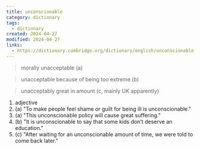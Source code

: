 ```yaml
---
title: unconscionable
category: dictionary
tags:
  - dictionary
created: 2024-04-27
modified: 2024-04-27
links:
  - https://dictionary.cambridge.org/dictionary/english/unconscionable
---
```


>morally unacceptable (a)

>unacceptable because of being too extreme (b)

>unacceptably great in amount (c, mainly UK apparently)

1. adjective
2. (a) "To make people feel shame or guilt for being ill is unconscionable."
3. (a) "This unconscionable policy will cause great suffering."
4. (b) "It is unconscionable to say that some kids don’t deserve an education."
5. (c) "After waiting for an unconscionable amount of time, we were told to come back later."
